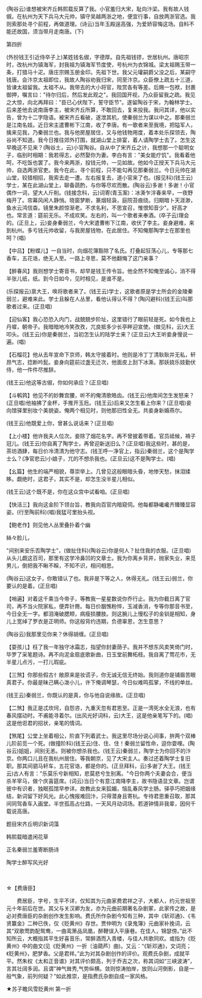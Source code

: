 <!-- { "loadSidebar": true } -->
(陶谷云)谁想被宋齐丘韩熙载反算了我。小官羞归大宋，耻向汴梁。我有故人钱俶。在杭州为天下兵马大元帅，镇守吴越两浙之地，便宜行事，自放两浙官选。我则索那处寻个前程，再做道理。(诗云)当年玉殿逞高强，为爱娇容悔这场。自料不能还故国，须当带月走南唐。(下)


第四折

(外扮钱王引近侍卒子上)某姓钱名俶，字德厚。自先祖钱镠，世居杭州。唐昭宗时，改杭州为镇海军，封我祖为镇海军节度使，号杭州为衣锦城。梁太祖赐玉带一条，打猎马十疋。唐庄宗赐玉册金印。先祖下世。我父元瓘嗣爵父没之后，某嗣守钱唐。会汴京太祖即位，我故人陶谷劝我归宋，同至汴京。众臣僚上疏五十三道，皆谏太祖留我。太祖不从。我带去的大小将官，陛赏各有等差。后赐一包袱，封裹御押，嘱言曰："待尔归后，然后发此观之"。我回国开视，乃众臣留我之疏。我见之大惊，向北再拜曰："臣已心伏陛下，誓守臣节"。遂留陶谷于宋，为翰林学士。后来差他去说南唐李主，被宋齐丘所算，不敢回去，复来投我。我问其详，他以实告，曾为十二字隐语。被宋齐丘看破，遂泄其机，使秦弱兰为谋以中之。那秦弱兰是江南名妓。近日宋主遣曹彬下江南，收了李唐。有一歌者来至我境，把隘军人，擒来见我，乃秦弱兰也。我与他房屋居住，又与他钱物用度，着本处乐探领去，陶谷尚不知道。我今日推往郊外打围，就湖山堂上排宴，着人请陶学士去了。怎生这早晚这不见来？(陶谷土，云)小官陶谷。自从中了宋齐丘之计，我想那一个聪明女子，临别时相期：我若得志，必然娶你为妻。李白有言："美女能疗饥"。我看着他呵，不吃饭也罢了。我今来两浙，投钱元帅，一见如故。他如今正授天下兵马大元帅，自选两浙官吏。我今在此，寻个前程，只不能勾再见那秦弱兰。今日元帅在湖山堂，较猎相招，我索去走一遭。左右报复去，道小官来了也。(报见科)(钱王云)学士，某在此湖山堂上，聊备蔬酌，与你等尽欢而散。(陶谷云)多谢！多谢！小官偶作一词，望大人斤削。(钱接念科，云)词寄(青玉案)：冰澌乍泮春来早，一夜野梅开了。帘幕风闲人静悄。晓窗梦断，篆烟轻袅，庭院苔痕绕。归期暗卜天涯渺，鱼水云鸿信杳。镜里朱颜惊渐老。不求名利，不思宣召，惟恨知音少"。好高才也。常言道：筵前无乐。不成欢笑。左右的，叫一个歌者来奉酒。(卒子云)理会的。(正旦上，云)妾身秦弱兰，今大宋遣曹彬下江南，收伏了李主。妾身避难，来到杭州。多亏钱元帅收留，与我房屋钱物，在此居住。不知俺那陶学士在那里也呵？(唱)

【中吕】【粉蝶儿】一自当时，向烟花簿豁除了名氏。打叠起狂荡心儿，专等那七香车，五花诰，绝无人至。一路上寻思，莫不他翻悔了这门亲事？

【醉春风】我则想学士寄音书，却早是钱王传令旨。他全然不知俺至诚心，消不得半张儿纸，纸。到今日如今，见时相见，是谁不是。

(乐探报云)禀大王，唤将歌者来了。(钱王云)学士，这歌者原是学士所会的金陵秦弱兰，避难来此。学士且躲在人丛里，看他认得认不得？(陶闪避科)(钱王云)叫那歌者过来。(正旦唱)

【迎仙客】我心恐恐入内门，战兢兢步阶址，这里错行了眼前轻是死。如今我也上丹墀，朝帝子。我暗暗地冷笑孜孜，兀良抵多少长亭畔迎宣使。(做见科，云)大王叩头。(钱王云)你是秦弱兰，当初怎生认的陆学士来？(正旦云)大王听妾身慢说一遍。(唱)

【石榴花】他从去年宣命下京师，韩太守接着时。他则是冷丁丁清耿耿并无私，轩昂气志，捻断吟髭。妾身向筵前过盏无迁次，他面皮上刮下冰澌。那妖娆乐妓勤伏侍，他一件件尽推辞。

(钱王云)他这等古俶，你如何承应？(正旦唱)

【斗鹌鹑】他见不的妙舞宫腰，听不的俺清歌皓齿。(钱王云)他席间怎生发怒来？(正旦唱)他袖拂了金杯，手推开玉卮。(钱王云)后来又怎生看上你来？(正旦唱)妾向馆驿里别妆个美貌姿。俺两个相见时，则他那旧性全无。共妾身新婚燕尔。

(钱王云)他既爱上你，曾甚么说话来？(正旦唱)

【上小楼】他许我夫人位次。妾除了烟花名字。再不曾披着带着。官员祗候，褙子冠儿。(钱王云)你自离了陶学士，再曾迎新送旧么？(正旦唱)我这些时，甚的是，茶坊酒肆，每日价冷清清为他守志。(钱王呼一净官上，指云)秦弱兰，这个是陶学士么？(净官悲云)小娘子，兀的不想杀我也。(正旦云)这不是陶学士。(唱)

【幺篇】他生的端严相貌，尊崇举上。几曾见这般眼暗头昏，地惨天愁，抹泪揉眵。觑绝时，这君子，其实不是，却怎生没半星儿相似。

(钱王云)这个既不是，你在这众宫中试看咱。(正旦唱)

【快活三】我向这金阶下领台旨，教我向百官内暗窥伺。他每都静巉巉齐臻臻显容姿。(行至陶前科)(唱)我猛可里抬头视。

【鲍老作】则见他人丛里叠扑着个幽

絲々脸儿，

"间别来安乐否陶学士"，(做扯住科)(陶谷云)你是何人？扯住我的衣服。(正旦唱)从头儿觑这百司，那里有这学冷鼻凹的文章士。我为你离乡背井，抛家失业，来觅男儿，倒把我不瞅不睬，不知不识，相问相思。

(陶谷云)这女子，你敢错认了也。我非是下等之人，休得无礼。(钱王云)弱兰，你要认的是着。(正旦唱)

【哨遍】对着这千乘当今帝子，等教我一星星数说你乔行止。我为你截日离了官司，再不当火院家私，便弄针黹。每日价胭憔粉悴，玉减香消，专等你那音书至，今日全无一字。都泪淹破腮颊，病瘦损腰肢。则这腕儿上慢松子的金钏是相知，身儿上宽绰了罗衣是正明师。你这般背约违期，负德辜恩，怎生意思？

(陶谷云)我那里见你来？休得胡缠。(正旦唱)

【耍孩儿】枉了我一年独守冰霜志，指望你封妻荫子。我并不想东风卖笑倚门时，毕罗了采笔题诗。再不向泥金扇底歌新曲，日玉堂前舞柘枝。我自离了莺花市，无半星儿点污，一打儿瑕疵。

【三煞】你那些假古忄敞原来是妆谎子，你无诚无信无终始。我则道你是铺眉苦眼真君子。你最是昧己瞒心泼小儿，许下俺调琴瑟，今日似难鸣孤掌，不线的单丝。

(钱王云)秦弱兰，你既认的是真，你与他自说缘故。(正旦唱)

【二煞】我正是忒坎坷，自怨咨，九重天忽有君恩至。正是一湾死水全无浪，也有春风摆动时。不甫能寻着尔。(出风光好词科，云)大王，这是他亲笔写下的。(唱)这是他诳君的招状，亲笔的情词。

【煞尾】公堂上坐着相公，阶直下列着武士。我这里尽场分说心间事，拚两个双棒儿阶前觅一个死。(做撞阶科)(钱王云)住、住、住！秦弱兰留性命，逗你耍哩。(陶谷云)姐姐，间别无恙。则被你想杀我也。(钱王云)秦弱兰，陶学士为你回不的汴京。你两口儿且在我杭州居住。等我朝京，见了大宋主人。奏过还着陶学士复旧职。那其间驷马轩车，五花官诰，都是你的。(正旦拜科，云)多谢了大王。(钱王云)古人有言："乐莫乐兮新相知，悲莫悲兮生别离。"今日你两个夫妻会合，便当杀羊宰马，做个庆喜筵席。(词云)当日个有意江南降李主，故书隐语显文章。岂谓彼中有识者，独眠孤馆早参详。故教此女来狐媚，恼乱春风学士肠。驿亭巧把姻缘结，新词留下好风光。此心愧报难回汴，只得潜身且寄杭。专待君恩重召取，那其间同驾香车入画堂。半世孤高占仕路，一天风月动词场。若道钟情非我辈，因何千载说高唐。

题目宋齐丘明识新词藻

韩熙载暗遣闲花草

正名秦弱兰羞寄断肠诗

陶学士醉写风光好

　
　




☆【费唐臣】
 
　　费居臣，字号，生平不详，仅知其为元曲家费君祥之子，大都人，约元世祖至元十年前后在世。其父与关汉卿为友，亦为元曲前期著名杂剧冢，此家传之故，是必对费唐臣的杂剧创作发生影响。费氏所作杂剧今知有三种，其中《斩邓通》、《韦贤籝金》二种已佚，仅《贬黄州》存世。贾仲明为《录鬼簿》元曲家补挽词，云其“双歌莺韵配鸳鸯，一曲鸾箫品凤凰，醉鞭误入平康巷。在佳人，锦瑟傍。”此不知所云，大概指其平生好喜音乐，常醉酒而入青楼，与佳人共歌同欢。或指为《贬黄州》中的曲文(见《贬黄州》一折〔油葫芦〕曲)。又云：“《斩邓通》，文词亮；《贬黄州》，肥梦香。父是君祥。”此为对其杂剧创作的评价。观费氏杂剧，成就平平。然朱权《太和正音谱》对其评价颇高，列于乔吉之次，称其词如“三峡波涛”，言其壮阔多润。且谓“神气耸秀,气势纵横。敛则惊涛拍岸，放则山河倒影，自是一般气象，前列何疑？”如此推崇，是指费氏杂剧自成一家风格。 

 
 
★苏子瞻风雪贬黄州
第一折


